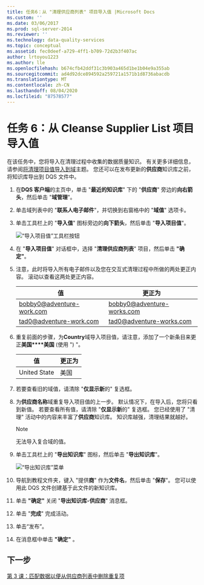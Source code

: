 ```yaml
---
title: 任务6：从 "清理供应商列表" 项目导入值 |Microsoft Docs
ms.custom: ''
ms.date: 03/06/2017
ms.prod: sql-server-2014
ms.reviewer: ''
ms.technology: data-quality-services
ms.topic: conceptual
ms.assetid: fec0deef-a729-4ff1-b709-72d2b3f407ac
author: lrtoyou1223
ms.author: lle
ms.openlocfilehash: b674cfb42ddf31c3b903a465d1be1b04e9a355ab
ms.sourcegitcommit: ad4d92dce894592a259721a1571b1d8736abacdb
ms.translationtype: MT
ms.contentlocale: zh-CN
ms.lasthandoff: 08/04/2020
ms.locfileid: "87578577"
---
```

# <a name="task-6-importing-values-from-the-cleanse-supplier-list-project"></a>任务 6：从 Cleanse Supplier List 项目导入值
  在该任务中，您将导入在清理过程中收集的数据质量知识。 有关更多详细信息，请参阅[将清理项目值导入到域](https://msdn.microsoft.com/library/hh479581.aspx)主题。 您还可以在发布更新的**供应商**知识库之前，将知识库导出到 DQS 文件中。  
  
1.  在**DQS 客户端**的主页中，单击 "**最近的知识库**" 下的 "**供应商**" 旁边的**向右箭头**，然后单击 "**域管理**"。  
  
2.  单击域列表中的 "**联系人电子邮件**"，并切换到右窗格中的 "**域值**" 选项卡。  
  
3.  单击工具栏上的 "**导入值**" 图标旁边的**向下箭头**，然后单击 "**导入项目值**"。  
  
     ![“导入项目值”工具栏按钮](../../2014/tutorials/media/et-importingvaluesfromthecslistproject-01.jpg "“导入项目值”工具栏按钮")  
  
4.  在 "**导入项目值**" 对话框中，选择 "**清理供应商列表**" 项目，然后单击 **"确定"**。  
  
5.  注意，此时将导入所有电子邮件以及您在交互式清理过程中所做的两处更正内容。 滚动以查看这两处更正内容。  
  
    |值|更正为|  
    |-----------|----------------|  
    |bobby0@adventure-work.com|bobby0@adventure-works.com|  
    |tad0@adventure-work.com|tad0@adventure-works.com|  
  
6.  重复前面的步骤，为**Country**域导入项目值，请注意，添加了一个新条目来更正**美国****美国** (使用 ") "。  
  
    |值|更正为|  
    |-----------|----------------|  
    |United State|美国|  
  
7.  若要查看旧的域值，请清除 "**仅显示新**的" 复选框。  
  
8.  为**供应商名称**域重复导入项目值的上一步。 默认情况下，在导入后，您将只看到新值。 若要查看所有值，请清除 "**仅显示新**的" 复选框。 您已经使用了 "清理" 活动中的内容来丰富了**供应商**知识库。 知识库越强，清理结果就越好。  
  
    > [!NOTE]  
    >  无法导入复合域的值。  
  
9. 单击工具栏上的 "**导出知识库**" 图标，然后单击 "**导出知识库**"。  
  
     ![“导出知识库”菜单](../../2014/tutorials/media/et-importingvaluesfromthecslistproject-02.jpg "“导出知识库”菜单")  
  
10. 导航到教程文件夹，键入 "提供**商**" 作为**文件名**，然后单击 "**保存**"。 您可以使用此 DQS 文件创建基于此文件的新知识库。  
  
11. 单击 **"确定"** 关闭 "**导出知识库-供应商**" 消息框。  
  
12. 单击 "**完成**" 完成活动。  
  
13. 单击“发布”。  
  
14. 在消息框中单击 **"确定"** 。  
  
## <a name="next-step"></a>下一步  
 [第 3 课：匹配数据以便从供应商列表中删除重复项](../../2014/tutorials/lesson-3-matching-data-to-remove-duplicates-from-supplier-list.md)  
  
  
